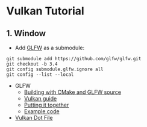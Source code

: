 # Vulkan Tutorial

## 1. Window

- Add [GLFW](https://www.glfw.org/) as a submodule:
```shell
git submodule add https://github.com/glfw/glfw.git
git checkout -b 3.4
git config submodule.glfw.ignore all
git config --list --local
```

- GLFW
  - [Building with CMake and GLFW source](https://www.glfw.org/docs/latest/build_guide.html#build_link_cmake_source)
  - [Vulkan guide](https://www.glfw.org/docs/3.3/vulkan_guide.html)
  - [Putting it together](https://www.glfw.org/docs/3.3/quick_guide.html#quick_example)
  - [Example code](https://www.glfw.org/documentation.html)
- [Vulkan Dot File](https://github.com/mkohlhaas/Graphviz-Tutorial/blob/main/vulkan.svg)
